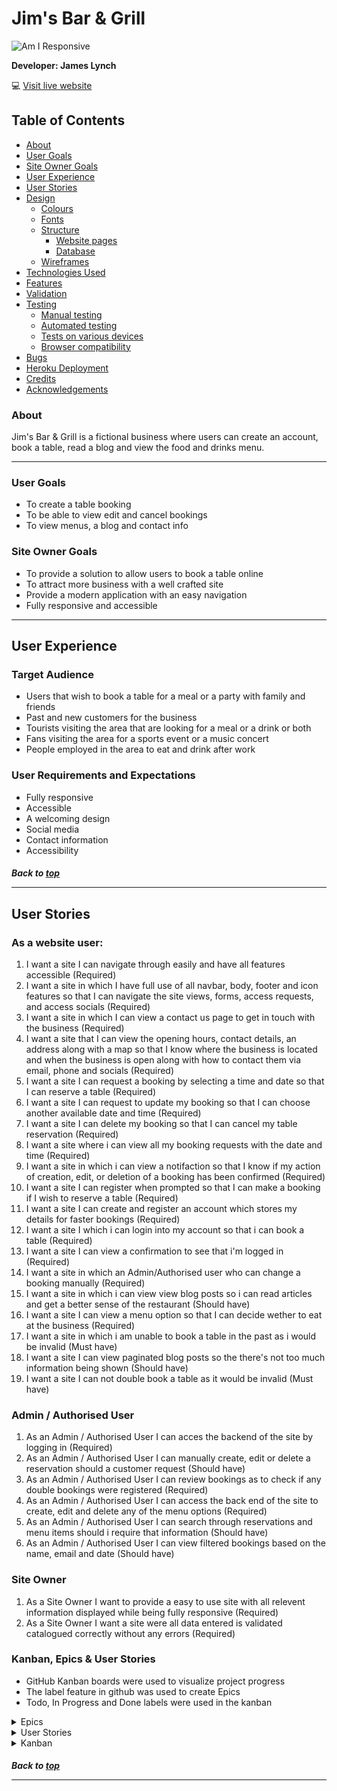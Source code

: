 # Jim's Bar & Grill

![Am I Responsive](#)

**Developer: James Lynch**

💻 [Visit live website](https://jims-bar-and-grill.herokuapp.com/)

## Table of Contents
  - [About](#about)
  - [User Goals](#user-goals)
  - [Site Owner Goals](#site-owner-goals)
  - [User Experience](#user-experience)
  - [User Stories](#user-stories)
  - [Design](#design)
    - [Colours](#colours)
    - [Fonts](#fonts)
    - [Structure](#structure)
      - [Website pages](#website-pages)
      - [Database](#database)
    - [Wireframes](#wireframes)
  - [Technologies Used](#technologies-used)
  - [Features](#features)
  - [Validation](#validation)
  - [Testing](#testing)
    - [Manual testing](#manual-testing)
    - [Automated testing](#automated-testing)
    - [Tests on various devices](#tests-on-various-devices)
    - [Browser compatibility](#browser-compatibility)
  - [Bugs](#bugs)
  - [Heroku Deployment](#heroku-deployment)
  - [Credits](#credits)
  - [Acknowledgements](#acknowledgements)

### About

Jim's Bar & Grill is a fictional business where users can create an account, book a table, read a blog and view the food and drinks menu.
<hr>

### User Goals

- To create a table booking
- To be able to view edit and cancel bookings
- To view menus, a blog and contact info

### Site Owner Goals

- To provide a solution to allow users to book a table online
- To attract more business with a well crafted site
- Provide a modern application with an easy navigation
- Fully responsive and accessible

<hr>

## User Experience

### Target Audience

- Users that wish to book a table for a meal or a party with family and friends
- Past and new customers for the business
- Tourists visiting the area that are looking for a meal or a drink or both
- Fans visiting the area for a sports event or a music concert
- People employed in the area to eat and drink after work

### User Requirements and Expectations

- Fully responsive
- Accessible
- A welcoming design
- Social media
- Contact information
- Accessibility

##### Back to [top](#table-of-contents)<hr>

## User Stories

### As a website user: 

1.	I want a site I can navigate through easily and have all features accessible (Required)
2.	I want a site in which I have full use of all navbar, body, footer and icon features so that I can navigate the site views, forms, access requests, and access socials (Required)
3.	I want a site in which I can view a contact us page to get in touch with the business (Required)
4.	I want a site that I can view the opening hours, contact details, an address along with a map so that I know where the business is located and when the business is open along with how to contact them via email, phone and socials (Required)
5.	I want a site I can request a booking by selecting a time and date so that I can reserve a table (Required)
6.	I want a site I can request to update my booking so that I can choose another available date and time (Required)
7.	I want a site I can delete my booking so that I can cancel my table reservation (Required)
8.  I want a site where i can view all my booking requests with the date and time (Required)
9.  I want a site in which i can view a notifaction so that I know if my action of creation, edit, or deletion of a booking has been confirmed (Required)
10. I want a site I can register when prompted so that I can make a booking if I wish to reserve a table (Required)
11. I want a site I can create and register an account which stores my details for faster bookings (Required)
12. I want a site I which i can login into my account so that i can book a table (Required)
13. I want a site I can view a confirmation to see that i'm logged in (Required)
14. I want a site in which an Admin/Authorised user who can change a booking manually (Required)
15. I want a site in which i can view view blog posts so i can read articles and get a better sense of the restaurant (Should have)
16. I want a site I can view a menu option so that I can decide wether to eat at the business (Required)
17. I want a site in which i am unable to book a table in the past as i would be invalid (Must have)
18. I want a site I can view paginated blog posts so the there's not too much information being shown (Should have)
19. I want a site I can not double book a table as it would be invalid (Must have)

### Admin / Authorised User

1. As an Admin / Authorised User I can acces the backend of the site by logging in (Required)
2. As an Admin / Authorised User I can manually create, edit or delete a reservation should a customer request (Should have)
3. As an Admin / Authorised User I can review bookings as to check if any double bookings were registered (Required)
4. As an Admin / Authorised User I can access the back end of the site to create, edit and delete any of the menu options (Required)
5. As an Admin / Authorised User I can search through reservations and menu items should i require that information (Should have)
6. As an Admin / Authorised User I can view filtered bookings based on the name, email and date (Should have)

### Site Owner  

1. As a Site Owner I want to provide a easy to use site with all relevent information displayed while being fully responsive (Required)
2. As a Site Owner I want a site were all data entered is validated catalogued correctly without any errors (Required)

### Kanban, Epics & User Stories

- GitHub Kanban boards were used to visualize project progress
- The label feature in github was used to create Epics
- Todo, In Progress and Done labels were used in the kanban

<details><summary>Epics</summary>

![Epics](https://raw.githubusercontent.com/ArronBeale/CI_PP4_the_diplomat/main/docs/features/kanban-epics.PNG)
![Epic 1](https://raw.githubusercontent.com/ArronBeale/CI_PP4_the_diplomat/main/docs/features/kanban-epic-1.PNG)
![Epic 2](https://raw.githubusercontent.com/ArronBeale/CI_PP4_the_diplomat/main/docs/features/kanban-epic-2.PNG)
![Epic 3](https://raw.githubusercontent.com/ArronBeale/CI_PP4_the_diplomat/main/docs/features/kanban-epic-3.PNG)
![Epic 4](https://raw.githubusercontent.com/ArronBeale/CI_PP4_the_diplomat/main/docs/features/kanban-epic-4.PNG)
</details>

<details><summary>User Stories</summary>

![User stories](https://raw.githubusercontent.com/ArronBeale/CI_PP4_the_diplomat/main/docs/features/user-stories.PNG)

</details>

<details><summary>Kanban</summary>

![Kanban mid](https://raw.githubusercontent.com/ArronBeale/CI_PP4_the_diplomat/main/docs/features/kanban-mid.PNG)
![Kanban finish](https://raw.githubusercontent.com/ArronBeale/CI_PP4_the_diplomat/main/docs/features/kanban-finish.PNG)

</details>

##### Back to [top](#table-of-contents)<hr>
